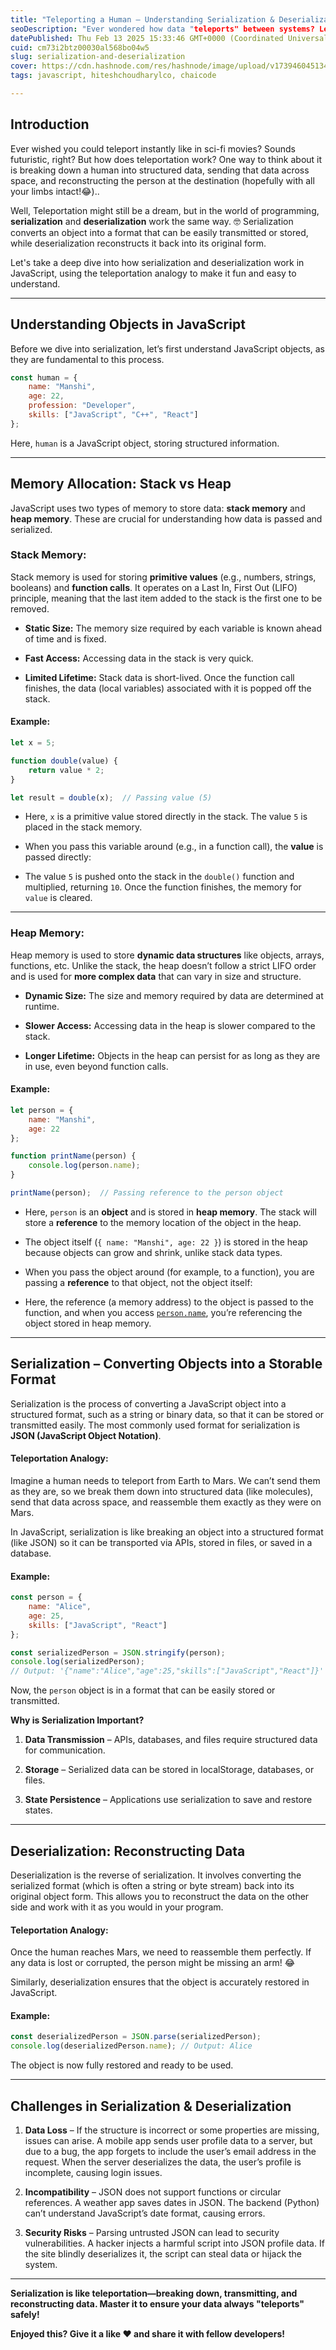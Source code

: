 ```yaml
---
title: "Teleporting a Human – Understanding Serialization & Deserialization 🛸"
seoDescription: "Ever wondered how data "teleports" between systems? Learn JavaScript serialization & deserialization! Understand stack vs heap memory, JSON, and challenges."
datePublished: Thu Feb 13 2025 15:33:46 GMT+0000 (Coordinated Universal Time)
cuid: cm73i2btz00030al568bo04w5
slug: serialization-and-deserialization
cover: https://cdn.hashnode.com/res/hashnode/image/upload/v1739460451343/5e2a0da5-a0ae-4bc9-97e9-6db54fb2ebc6.webp
tags: javascript, hiteshchoudharylco, chaicode

---
```


## Introduction

Ever wished you could teleport instantly like in sci-fi movies? Sounds futuristic, right? But how does teleportation work? One way to think about it is breaking down a human into structured data, sending that data across space, and reconstructing the person at the destination (hopefully with all your limbs intact!😂)..

Well, Teleportation might still be a dream, but in the world of programming, **serialization** and **deserialization** work the same way. 🤓 Serialization converts an object into a format that can be easily transmitted or stored, while deserialization reconstructs it back into its original form.

Let's take a deep dive into how serialization and deserialization work in JavaScript, using the teleportation analogy to make it fun and easy to understand.

---

## Understanding Objects in JavaScript

Before we dive into serialization, let’s first understand JavaScript objects, as they are fundamental to this process.

```javascript
const human = {
    name: "Manshi",
    age: 22,
    profession: "Developer",
    skills: ["JavaScript", "C++", "React"]
};
```

Here, `human` is a JavaScript object, storing structured information.

---

## Memory Allocation: Stack vs Heap

JavaScript uses two types of memory to store data: **stack memory** and **heap memory**. These are crucial for understanding how data is passed and serialized.

### Stack Memory:

Stack memory is used for storing **primitive values** (e.g., numbers, strings, booleans) and **function calls**. It operates on a Last In, First Out (LIFO) principle, meaning that the last item added to the stack is the first one to be removed.

* **Static Size:** The memory size required by each variable is known ahead of time and is fixed.
    
* **Fast Access:** Accessing data in the stack is very quick.
    
* **Limited Lifetime:** Stack data is short-lived. Once the function call finishes, the data (local variables) associated with it is popped off the stack.
    

#### **Example:**

```javascript
let x = 5;

function double(value) {
    return value * 2;
}

let result = double(x);  // Passing value (5)
```

* Here, `x` is a primitive value stored directly in the stack. The value `5` is placed in the stack memory.
    
* When you pass this variable around (e.g., in a function call), the **value** is passed directly:
    
* The value `5` is pushed onto the stack in the `double()` function and multiplied, returning `10`. Once the function finishes, the memory for `value` is cleared.
    

---

### Heap Memory:

Heap memory is used to store **dynamic data structures** like objects, arrays, functions, etc. Unlike the stack, the heap doesn’t follow a strict LIFO order and is used for **more complex data** that can vary in size and structure.

* **Dynamic Size:** The size and memory required by data are determined at runtime.
    
* **Slower Access:** Accessing data in the heap is slower compared to the stack.
    
* **Longer Lifetime:** Objects in the heap can persist for as long as they are in use, even beyond function calls.
    

#### **Example:**

```javascript
let person = { 
    name: "Manshi",
    age: 22 
};

function printName(person) {
    console.log(person.name);
}

printName(person);  // Passing reference to the person object
```

* Here, `person` is an **object** and is stored in **heap memory**. The stack will store a **reference** to the memory location of the object in the heap.
    
* The object itself (`{ name: "Manshi", age: 22 }`) is stored in the heap because objects can grow and shrink, unlike stack data types.
    
* When you pass the object around (for example, to a function), you are passing a **reference** to that object, not the object itself:
    
* Here, the reference (a memory address) to the object is passed to the function, and when you access [`person.name`](http://person.name), you’re referencing the object stored in heap memory.
    

---

## **Serialization – Converting Objects into a Storable Format**

Serialization is the process of converting a JavaScript object into a structured format, such as a string or binary data, so that it can be stored or transmitted easily. The most commonly used format for serialization is **JSON (JavaScript Object Notation)**.

#### **Teleportation Analogy:**

Imagine a human needs to teleport from Earth to Mars. We can’t send them as they are, so we break them down into structured data (like molecules), send that data across space, and reassemble them exactly as they were on Mars.

In JavaScript, serialization is like breaking an object into a structured format (like JSON) so it can be transported via APIs, stored in files, or saved in a database.

#### **Example:**

```javascript
const person = {
    name: "Alice",
    age: 25,
    skills: ["JavaScript", "React"]
};

const serializedPerson = JSON.stringify(person);
console.log(serializedPerson);
// Output: '{"name":"Alice","age":25,"skills":["JavaScript","React"]}'
```

Now, the `person` object is in a format that can be easily stored or transmitted.

**Why is Serialization Important?**

1. **Data Transmission** – APIs, databases, and files require structured data for communication.
    
2. **Storage** – Serialized data can be stored in localStorage, databases, or files.
    
3. **State Persistence** – Applications use serialization to save and restore states.
    

---

## Deserialization: Reconstructing Data

Deserialization is the reverse of serialization. It involves converting the serialized format (which is often a string or byte stream) back into its original object form. This allows you to reconstruct the data on the other side and work with it as you would in your program.

#### **Teleportation Analogy:**

Once the human reaches Mars, we need to reassemble them perfectly. If any data is lost or corrupted, the person might be missing an arm! 😂

Similarly, deserialization ensures that the object is accurately restored in JavaScript.

#### **Example:**

```javascript
const deserializedPerson = JSON.parse(serializedPerson);
console.log(deserializedPerson.name); // Output: Alice
```

The object is now fully restored and ready to be used.

---

## Challenges in Serialization & Deserialization

1. **Data Loss** – If the structure is incorrect or some properties are missing, issues can arise. A mobile app sends user profile data to a server, but due to a bug, the app forgets to include the user’s email address in the request. When the server deserializes the data, the user’s profile is incomplete, causing login issues.
    
2. **Incompatibility** – JSON does not support functions or circular references. A weather app saves dates in JSON. The backend (Python) can’t understand JavaScript’s date format, causing errors.
    
3. **Security Risks** – Parsing untrusted JSON can lead to security vulnerabilities. A hacker injects a harmful script into JSON profile data. If the site blindly deserializes it, the script can steal data or hijack the system.
    

---

**Serialization is like teleportation—breaking down, transmitting, and reconstructing data. Master it to ensure your data always "teleports" safely!**

**Enjoyed this? Give it a like ❤️ and share it with fellow developers!**